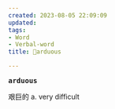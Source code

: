 ```yaml
---
created: 2023-08-05 22:09:09
updated: 
tags: 
- Word
- Verbal-word
title: 🚩arduous

---
```


<pre><strong>arduous</strong></pre>
艰巨的
a. very difficult